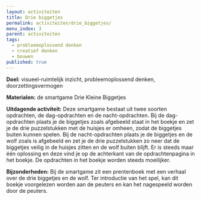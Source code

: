 ```yaml
---
layout: activiteiten
title: Drie biggetjes
permalink: activiteiten/drie_biggetjes/
menu_index: 3
parent: activiteiten
tags:
  - probleemoplossend denken
  - creatief denken
  - bouwen
published: true
---
```

**Doel:** visueel-ruimtelijk inzicht, probleemoplossend denken, doorzettingsvermogen

**Materialen:** de smartgame Drie Kleine Biggetjes

**Uitdagende activiteit:** Deze smartgame bestaat uit twee soorten opdrachten, de dag-opdrachten en de nacht-opdrachten. Bij de dag-opdrachten plaats je de biggetjes zoals afgebeeld staat in het boekje en zet je de drie puzzelstukken met de huisjes er omheen, zodat de biggetjes buiten kunnen spelen. Bij de nacht-opdrachten plaats je de biggetjes en de wolf zoals is afgebeeld en zet je de drie puzzelstukken zo neer dat de biggetjes veilig in de huisjes zitten en de wolf buiten blijft. Er is steeds maar één oplossing en deze vind je op de achterkant van de opdrachtenpagina in het boekje. De opdrachten in het boekje worden steeds moeilijker.

**Bijzonderheden:** Bij de smartgame zit een prentenboek met een verhaal over de drie biggetjes en de wolf. Ter introductie van het spel, kan dit boekje voorgelezen worden aan de peuters en kan het nagespeeld worden door de peuters.